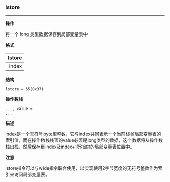 ### lstore

----

**操作**

将一个 long 类型数据保存到局部变量表中

**格式**

|lstore|
|--------:|
|index|

**结构**
```
lstore = 55(0x37)
```

**操作数栈**
```
..., value →
...
```

**描述**

index是一个无符号byte型整数，它与index共同表示一个当前栈帧局部变量表的索引值，而在操作数栈栈顶的value必须是long类型的数据，这个数据将从操作数栈出栈，然后保存到index及index+1所指向的局部变量表位置中。

**注意**

lstore指令可以与wide指令联合使用，以实现使用2字节宽度的无符号整数作为索引来访问局部变量表。
